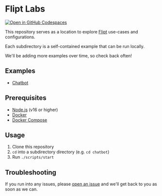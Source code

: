 # Flipt Labs

[![Open in GitHub Codespaces](https://github.com/codespaces/badge.svg)](https://codespaces.new/flipt-io/labs?quickstart=1)

This repository serves as a location to explore [Flipt](https://www.flipt.io) use-cases and configurations.

Each subdirectory is a self-contained example that can be run locally.

We'll be adding more examples over time, so check back often!

## Examples

- [Chatbot](./chatbot/README.md)

## Prerequisites

- [Node.js](https://nodejs.org/en/download/) (v16 or higher)
- [Docker](https://docs.docker.com/get-docker/)
- [Docker Compose](https://docs.docker.com/compose/install/)

## Usage

1. Clone this repository
1. `cd` into a subdirectory directory (e.g. `cd chatbot`)
1. Run `./scripts/start`

## Troubleshooting

If you run into any issues, please [open an issue](https://github.com/flipt-io/labs/issues/new) and we'll get back to you as soon as we can.
